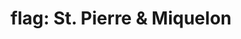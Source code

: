 ---
layout: flags
title: "flag: St. Pierre & Miquelon"
emoji: flag_st_pierre_and_miquelon
permalink: 🇵🇲.html
---